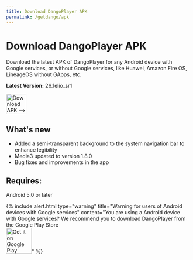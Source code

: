 ```yaml
---
title: Download DangoPlayer APK
permalink: /getdango/apk
---
```

# Download DangoPlayer APK
Download the latest APK of DangoPlayer for any Android device with Google services, or without Google services, like Huawei, Amazon Fire OS, LineageOS without GApps, etc.
 
**Latest Version:** 26.1elio_sr1

<a href="https://github.com/brunochanrio/DangoPlayer/releases/download/26.1elio_sr1/DangoPlayer_26.1elio_sr1.apk"><img alt="Download APK -->" height="55" src="https://brunochanrio.github.io/DangoPlayer/assets/DownloadAPK.png"/></a>
 
## What's new
- Added a semi-transparent background to the system navigation bar to enhance legibility
- Media3 updated to version 1.8.0
- Bug fixes and improvements in the app

## Requires:
Android 5.0 or later
 
{% include alert.html type="warning" title="Warning for users of Android devices with Google services" content="You are using a Android device with Google services? We recommend you to download DangoPlayer from the Google Play Store  <br> <a href='https://play.google.com/store/apps/details?id=com.brunochanrio.dangoplayeruni&pcampaignid=pcampaignidMKT-Other-global-all-co-prtnr-py-PartBadge-Mar2515-1'><img alt='Get it on Google Play' height='70' src='https://play.google.com/intl/en_us/badges/static/images/badges/en_badge_web_generic.png'/></a>" %}
